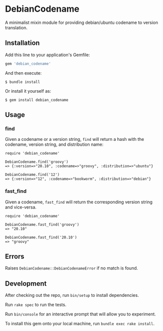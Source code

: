 # DebianCodename

A minimalist mixin module for providing debian/ubuntu codename to version translation.

## Installation

Add this line to your application's Gemfile:

```ruby
gem 'debian_codename'
```

And then execute:

    $ bundle install

Or install it yourself as:

    $ gem install debian_codename

## Usage

### find

Given a codename or a version string, `find` will return a hash with the codename, version string, and distribution name:

    require 'debian_codename'

    DebianCodename.find('groovy')
    => {:version=>"20.10", :codename=>"groovy", :distribution=>"ubuntu"}

    DebianCodename.find('12')
    => {:version=>"12", :codename=>"bookworm", :distribution=>"debian"}


### fast_find

Given a codename, `fast_find` will return the corresponding version string and vice-versa.

    require 'debian_codename'

    DebianCodename.fast_find('groovy')
    => "20.10"

    DebianCodename.fast_find('20.10')
    => "groovy"


## Errors

Raises `DebianCodename::DebianCodenameError` if no match is found.

## Development

After checking out the repo, run `bin/setup` to install
dependencies.

Run `rake spec` to run the tests.

Run `bin/console` for an interactive prompt that will allow you to
experiment.

To install this gem onto your local machine, run `bundle exec rake install`.
